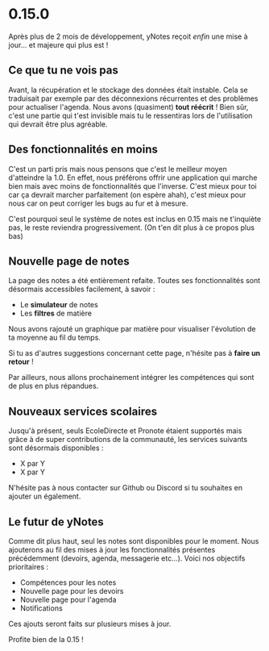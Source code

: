 # 0.15.0

Après plus de 2 mois de développement, yNotes reçoit _enfin_ une mise à jour... et majeure qui plus est !

## Ce que tu ne vois pas

Avant, la récupération et le stockage des données était instable. Cela se traduisait par exemple par des déconnexions récurrentes et des problèmes pour actualiser l'agenda.
Nous avons (quasiment) **tout réécrit** ! Bien sûr, c'est une partie qui t'est invisible mais tu le ressentiras lors de l'utilisation qui devrait être plus agréable.

## Des fonctionnalités en moins

C'est un parti pris mais nous pensons que c'est le meilleur moyen d'atteindre la 1.0.
En effet, nous préférons offrir une application qui marche bien mais avec moins de fonctionnalités que l'inverse. C'est mieux pour toi car ça devrait marcher parfaitement (on espère ahah), c'est mieux pour nous car on peut corriger les bugs au fur et à mesure.

C'est pourquoi seul le système de notes est inclus en 0.15 mais ne t'inquiète pas, le reste reviendra progressivement. (On t'en dit plus à ce propos plus bas)

## Nouvelle page de notes

La page des notes a été entièrement refaite. Toutes ses fonctionnalités sont désormais accessibles facilement, à savoir :

- Le **simulateur** de notes
- Les **filtres** de matière

Nous avons rajouté un graphique par matière pour visualiser l'évolution de ta moyenne au fil du temps.

Si tu as d'autres suggestions concernant cette page, n'hésite pas à **faire un retour** !

Par ailleurs, nous allons prochainement intégrer les compétences qui sont de plus en plus répandues.

## Nouveaux services scolaires

Jusqu'à présent, seuls EcoleDirecte et Pronote étaient supportés mais grâce à de super contributions de la communauté, les services suivants sont désormais disponibles :

- X par Y
- X par Y

N'hésite pas à nous contacter sur Github ou Discord si tu souhaites en ajouter un également.

## Le futur de yNotes

Comme dit plus haut, seul les notes sont disponibles pour le moment. Nous ajouterons au fil des mises à jour les fonctionnalités présentes précédemment (devoirs, agenda, messagerie etc...). Voici nos objectifs prioritaires :

- Compétences pour les notes
- Nouvelle page pour les devoirs
- Nouvelle page pour l'agenda
- Notifications

Ces ajouts seront faits sur plusieurs mises à jour.

Profite bien de la 0.15 !
